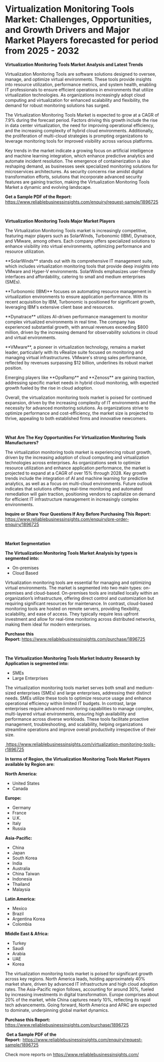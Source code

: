 <p><h1>Virtualization Monitoring Tools Market: Challenges, Opportunities, and Growth Drivers and Major Market Players forecasted for period from 2025 - 2032</h1></p><p><strong>Virtualization Monitoring Tools Market Analysis and Latest Trends</strong></p>
<p><p>Virtualization Monitoring Tools are software solutions designed to oversee, manage, and optimize virtual environments. These tools provide insights into resource utilization, performance metrics, and system health, enabling IT professionals to ensure efficient operations in environments that utilize virtualization technologies. As organizations increasingly adopt cloud computing and virtualization for enhanced scalability and flexibility, the demand for robust monitoring solutions has surged.</p><p>The Virtualization Monitoring Tools Market is expected to grow at a CAGR of 7.9% during the forecast period. Factors driving this growth include the rise in data center virtualization, the need for improving operational efficiency, and the increasing complexity of hybrid cloud environments. Additionally, the proliferation of multi-cloud strategies is prompting organizations to leverage monitoring tools for improved visibility across various platforms.</p><p>Key trends in the market indicate a growing focus on artificial intelligence and machine learning integration, which enhance predictive analytics and automate incident resolution. The emergence of containerization is also reshaping demand, as businesses seek specialized monitoring solutions for microservices architectures. As security concerns rise amidst digital transformation efforts, solutions that incorporate advanced security features are gaining traction, making the Virtualization Monitoring Tools Market a dynamic and evolving landscape.</p></p>
<p><strong>Get a Sample PDF of the Report:&nbsp;</strong> <a href="https://www.reliablebusinessinsights.com/enquiry/request-sample/1896725?utm_campaign=3353&utm_medium=2&utm_source=Github&utm_content=ia&utm_term=11032025&utm_id=virtualization-monitoring-tools">https://www.reliablebusinessinsights.com/enquiry/request-sample/1896725</a></p>
<p>&nbsp;</p>
<p><strong>Virtualization Monitoring Tools Major Market Players</strong></p>
<p><p>The Virtualization Monitoring Tools market is increasingly competitive, featuring major players such as SolarWinds, Turbonomic (IBM), Dynatrace, and VMware, among others. Each company offers specialized solutions to enhance visibility into virtual environments, optimizing performance and resource utilization.</p><p>**SolarWinds** stands out with its comprehensive IT management suite, which includes virtualization monitoring tools that provide deep insights into VMware and Hyper-V environments. SolarWinds emphasizes user-friendly interfaces and affordability, catering to small and medium enterprises (SMEs).</p><p>**Turbonomic (IBM)** focuses on automating resource management in virtualization environments to ensure application performance. With its recent acquisition by IBM, Turbonomic is positioned for significant growth, leveraging IBM's extensive client base and resources.</p><p>**Dynatrace** utilizes AI-driven performance management to monitor complex virtualized environments in real time. The company has experienced substantial growth, with annual revenues exceeding $800 million, driven by the increasing demand for observability solutions in cloud and virtual environments.</p><p>**VMware**, a pioneer in virtualization technology, remains a market leader, particularly with its vRealize suite focused on monitoring and managing virtual infrastructures. VMware's strong sales performance, reflected by revenues surpassing $12 billion, underlines its robust market position.</p><p>Emerging players like **OpsRamp** and **Zenoss** are gaining traction, addressing specific market needs in hybrid cloud monitoring, with expected growth fueled by the rise in cloud adoption. </p><p>Overall, the virtualization monitoring tools market is poised for continued expansion, driven by the increasing complexity of IT environments and the necessity for advanced monitoring solutions. As organizations strive to optimize performance and cost-efficiency, the market size is projected to thrive, appealing to both established firms and innovative newcomers.</p></p>
<p>&nbsp;</p>
<p><strong>What Are The Key Opportunities For Virtualization Monitoring Tools Manufacturers?</strong></p>
<p><p>The virtualization monitoring tools market is experiencing robust growth, driven by the increasing adoption of cloud computing and virtualization technologies across enterprises. As organizations seek to optimize resource utilization and enhance application performance, the market is projected to expand at a CAGR of over 15% through 2028. Key growth trends include the integration of AI and machine learning for predictive analytics, as well as a focus on multi-cloud environments. Future outlook indicates that solutions offering real-time monitoring and automated remediation will gain traction, positioning vendors to capitalize on demand for efficient IT infrastructure management in increasingly complex environments.</p></p>
<p><strong>Inquire or Share Your Questions If Any Before Purchasing This Report:</strong> <a href="https://www.reliablebusinessinsights.com/enquiry/pre-order-enquiry/1896725?utm_campaign=3353&utm_medium=2&utm_source=Github&utm_content=ia&utm_term=11032025&utm_id=virtualization-monitoring-tools">https://www.reliablebusinessinsights.com/enquiry/pre-order-enquiry/1896725</a></p>
<p>&nbsp;</p>
<p><strong>Market Segmentation</strong></p>
<p><strong>The Virtualization Monitoring Tools Market Analysis by types is segmented into:</strong></p>
<p><ul><li>On-premises</li><li>Cloud Based</li></ul></p>
<p><p>Virtualization monitoring tools are essential for managing and optimizing virtual environments. The market is segmented into two main types: on-premises and cloud-based. On-premises tools are installed locally within an organization’s infrastructure, offering direct control and customization but requiring significant resources for maintenance. In contrast, cloud-based monitoring tools are hosted on remote servers, providing flexibility, scalability, and ease of access. They typically require less upfront investment and allow for real-time monitoring across distributed networks, making them ideal for modern enterprises.</p></p>
<p><strong>Purchase this Report:&nbsp;</strong><a href="https://www.reliablebusinessinsights.com/purchase/1896725?utm_campaign=3353&utm_medium=2&utm_source=Github&utm_content=ia&utm_term=11032025&utm_id=virtualization-monitoring-tools">https://www.reliablebusinessinsights.com/purchase/1896725</a></p>
<p>&nbsp;</p>
<p><strong>The Virtualization Monitoring Tools Market Industry Research by Application is segmented into:</strong></p>
<p><ul><li>SMEs</li><li>Large Enterprises</li></ul></p>
<p><p>The virtualization monitoring tools market serves both small and medium-sized enterprises (SMEs) and large enterprises, addressing their distinct needs. SMEs utilize these tools to optimize resource usage and enhance operational efficiency within limited IT budgets. In contrast, large enterprises require advanced monitoring capabilities to manage complex, multi-layered virtual environments, ensuring high availability and performance across diverse workloads. These tools facilitate proactive management, troubleshooting, and scalability, helping organizations streamline operations and improve overall productivity irrespective of their size.</p></p>
<p><a href="https://www.reliablebusinessinsights.com/virtualization-monitoring-tools-r1896725?utm_campaign=3353&utm_medium=2&utm_source=Github&utm_content=ia&utm_term=11032025&utm_id=virtualization-monitoring-tools">&nbsp;https://www.reliablebusinessinsights.com/virtualization-monitoring-tools-r1896725</a></p>
<p><strong>In terms of Region, the Virtualization Monitoring Tools Market Players available by Region are:</strong></p>
<p>
    <p> <strong> North America: </strong>
        <ul>
            <li>United States</li>
            <li>Canada</li>
        </ul>
        </p> 
    <p> <strong> Europe: </strong>
        <ul>
            <li>Germany</li>
            <li>France</li>
            <li>U.K.</li>
            <li>Italy</li>
            <li>Russia</li>
        </ul>
        </p> 
    <p> <strong> Asia-Pacific: </strong>
        <ul>
            <li>China</li>
            <li>Japan</li>
            <li>South Korea</li>
            <li>India</li>
            <li>Australia</li>
            <li>China Taiwan</li>
            <li>Indonesia</li>
            <li>Thailand</li>
            <li>Malaysia</li>
        </ul>
        </p> 
    <p> <strong> Latin America: </strong>
        <ul>
            <li>Mexico</li>
            <li>Brazil</li>
            <li>Argentina Korea</li>
            <li>Colombia</li>
        </ul>
        </p> 
    <p> <strong> Middle East & Africa: </strong>
        <ul>
            <li>Turkey</li>
            <li>Saudi</li>
            <li>Arabia</li>
            <li>UAE</li>
            <li>Korea</li>
        </ul>
    </p>
    </p>
<p><p>The virtualization monitoring tools market is poised for significant growth across key regions. North America leads, holding approximately 40% market share, driven by advanced IT infrastructure and high cloud adoption rates. The Asia-Pacific region follows, accounting for around 30%, fueled by increasing investments in digital transformation. Europe comprises about 20% of the market, while China captures nearly 10%, reflecting its rapid tech advancements. Going forward, North America and APAC are expected to dominate, underpinning global market dynamics.</p></p>
<p><strong>Purchase this Report: </strong><a href="https://www.reliablebusinessinsights.com/purchase/1896725?utm_campaign=3353&utm_medium=2&utm_source=Github&utm_content=ia&utm_term=11032025&utm_id=virtualization-monitoring-tools">https://www.reliablebusinessinsights.com/purchase/1896725</a></p>
<p>&nbsp;<strong>Get a Sample PDF of the Report:&nbsp;&nbsp;</strong><a href="https://www.reliablebusinessinsights.com/enquiry/request-sample/1896725?utm_campaign=3353&utm_medium=2&utm_source=Github&utm_content=ia&utm_term=11032025&utm_id=virtualization-monitoring-tools">https://www.reliablebusinessinsights.com/enquiry/request-sample/1896725</a></p>
<p><strong></strong></p>
<p>Check more reports on <a href="https://www.reliablebusinessinsights.com/?utm_campaign=3353&utm_medium=2&utm_source=Github&utm_content=ia&utm_term=11032025&utm_id=virtualization-monitoring-tools">https://www.reliablebusinessinsights.com/</a></p>